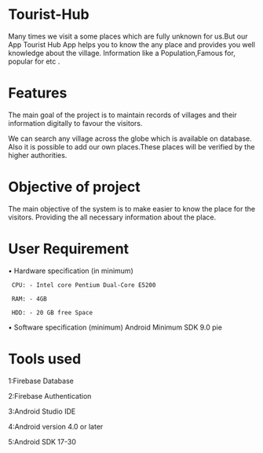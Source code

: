 # Tourist-Hub
Many times we visit a some places which are fully unknown for us.But our App Tourist Hub App helps you to know the any place and provides you well knowledge about the village. Information like a Population,Famous for, popular for etc .

# Features
The main goal of the project is to maintain records of villages and their information digitally to  favour the visitors.

We can search any village across the globe which is available on database.
Also it is possible to add our own places.These places will be verified by the higher authorities.


# Objective of project 
The main objective of the system is to make easier to know the place for the visitors.
Providing the all necessary information about the place.

# User Requirement 
•	Hardware specification (in minimum) 

     CPU: - Intel core Pentium Dual-Core E5200  
     
     RAM: - 4GB 
     
     HDD: - 20 GB free Space 
     
•	Software specification (minimum)   Android Minimum SDK 9.0 pie

# Tools used
1:Firebase Database

2:Firebase Authentication

3:Android Studio IDE

4:Android version 4.0 or later

5:Android SDK 17-30
